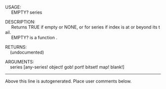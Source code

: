 USAGE:  
&nbsp;&nbsp;&nbsp;&nbsp;&nbsp;EMPTY?&nbsp;series&nbsp;  
  
DESCRIPTION:  
&nbsp;&nbsp;&nbsp;&nbsp;&nbsp;Returns&nbsp;TRUE&nbsp;if&nbsp;empty&nbsp;or&nbsp;NONE,&nbsp;or&nbsp;for&nbsp;series&nbsp;if&nbsp;index&nbsp;is&nbsp;at&nbsp;or&nbsp;beyond&nbsp;its&nbsp;tail.  
&nbsp;&nbsp;&nbsp;&nbsp;&nbsp;EMPTY?&nbsp;is&nbsp;a&nbsp;function&nbsp;.  
  
RETURNS:  
&nbsp;&nbsp;&nbsp;&nbsp;(undocumented)  
  
ARGUMENTS:  
&nbsp;&nbsp;&nbsp;&nbsp;series&nbsp;[any-series!&nbsp;object!&nbsp;gob!&nbsp;port!&nbsp;bitset!&nbsp;map!&nbsp;blank!]  
___
Above this line is autogenerated. Place user comments below.